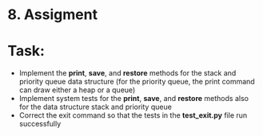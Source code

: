 # 8. Assigment

# Task:

- Implement the **print**, **save**, and **restore** methods for the stack and priority queue data structure (for the priority queue, the print command can draw either a heap or a queue)
- Implement system tests for the **print**, **save**, and **restore** methods also for the data structure stack and priority queue
- Correct the exit command so that the tests in the **test_exit.py** file run successfully
